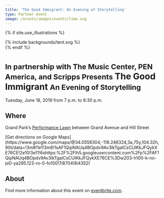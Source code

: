 ```yaml
---
title: 'The Good Immigrant: An Evening of Storytelling'
type: Partner event
image: /assets/images/events/lime.svg
---
```


{% if site.use_illustrations %}
<style>
.girl {
  grid-column: -3/-1;
  grid-row: 1/6;
}
.girl svg {
  height: 20vmax;
  width: auto;
  color: inherit;
}
.girl svg,
.girl svg path {
  fill: currentColor;
}
main h1,
main h1 + p {
  grid-column-end: -3;
}
main > nav:first-child {
  grid-row-start: 1;
}
main > h1 + p {
    grid-column-end: -3;
}
</style>

<div class="girl">
{% include backgrounds/tent.svg %}
</div>
{% endif %}

<small>In partnership with The Music Center, PEN America, <span class="avoid-break">and Scripps Presents</span></small> The Good Immigrant <small>An Evening of Storytelling</small>
====================

Tuesday, June 18, 2019 from 7 p.m. to 8:30 p.m.

<div></div>

## Where

Grand Park’s [Performance Lawn](/performance-lawn/) between Grand Avenue and Hill Street

<p class="action" markdown="1">
[Get directions on Google Maps](https://www.google.com/maps/@34.0558304,-118.246324,3a,75y,104.32h,90t/data=!3m8!1e1!3m6!1sAF1QipNAUq4BOpdv9Av3lkTgaICsCUIKkJFQykXE76CE!2e10!3e11!6shttps:%2F%2Flh5.googleusercontent.com%2Fp%2FAF1QipNAUq4BOpdv9Av3lkTgaICsCUIKkJFQykXE76CE%3Dw203-h100-k-no-pi0-ya295.123-ro-0-fo100!7i8704!8i4352)
</p>

## About

Find more information about this event on [eventbrite.com](https://www.eventbrite.com/e/the-good-immigrant-an-evening-of-storytelling-tickets-61544989721?utm_source=wordfly&utm_medium=email&utm_campaign=TheGoodImmigrant&utm_content=version_A).


